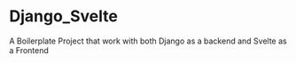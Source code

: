 # Django_Svelte
A Boilerplate Project that work with both Django as a backend and Svelte as a Frontend
